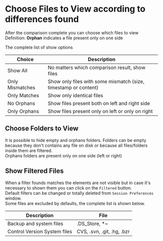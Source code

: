 # Choose Files to View according to differences found

After the comparison complete you can choose which files to view  
Definition: **Orphan** indicates a file present only on one side

The complete list of show options

<div class="table-wrapper">
    <table class="alt">
        <thead>
            <tr>
                <th>Choice</th>
                <th>Description</th>
            </tr>
        </thead>
        <tbody>
            <tr>
                <td>Show All</td>
                <td>No matters which comparison result, show files</td>
            </tr>
            <tr>
                <td>Only Mismatches</td>
                <td>Show only files with some mismatch (size, timestamp or content)</td>
            </tr>
            <tr>
                <td>Only Matches</td>
                <td>Show only identical files</td>
            </tr>
            <tr>
                <td>No Orphans</td>
                <td>Show files present both on left and right side</td>
            </tr>
            <tr>
                <td>Only Orphans</td>
                <td>Show files present only on left or only on right</td>
            </tr>
        </tbody>
    </table>
</div>

## Choose Folders to View

It is possible to hide empty and orphans folders.
Folders can be empty because they don't contains any file on disk or because all files/folders inside them are filtered.  
Orphans folders are present only on one side (left or right)

## Show Filtered Files

When a filter founds matches the elements are not visible but in case it's necessary to shown them you can click on the `Filtered` button.  
Default filters can be changed or totally deleted from `Session Preferences` window.  
Some files are excluded by defaults, the complete list is shown below.

<div class="table-wrapper">
    <table class="alt">
        <thead>
            <tr>
                <th>Description</th>
                <th>File</th>
            </tr>
        </thead>
        <tbody>
            <tr>
                <td>Backup and system files</td>
                <td>.DS_Store, *~</td>
            </tr>
            <tr>
                <td>Control Version System files </td>
                <td>CVS, .svn, .git, .hg, .bzr</td>
            </tr>
        </tbody>
    </table>
</div>
